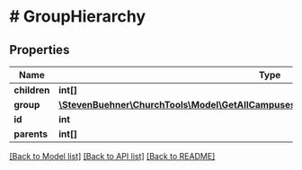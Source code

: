 # # GroupHierarchy

## Properties

Name | Type | Description | Notes
------------ | ------------- | ------------- | -------------
**children** | **int[]** |  | [optional]
**group** | [**\StevenBuehner\ChurchTools\Model\GetAllCampuses200ResponseDataInnerGroupsInnerGroup**](GetAllCampuses200ResponseDataInnerGroupsInnerGroup.md) |  | [optional]
**id** | **int** |  | [optional]
**parents** | **int[]** |  | [optional]

[[Back to Model list]](../../README.md#models) [[Back to API list]](../../README.md#endpoints) [[Back to README]](../../README.md)
